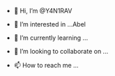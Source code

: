 - 👋 Hi, I’m @Y4N1RAV
- 👀 I’m interested in ...Abel

- 🌱 I’m currently learning ...
- 💞️ I’m looking to collaborate on ...
- 📫 How to reach me ...

<!---
Y4N1RAV/Y4N1RAV is a ✨ special ✨ repository because its `README.md` (this file) appears on your GitHub profile.
You can click the Preview link to take a look at your changes.
--->
